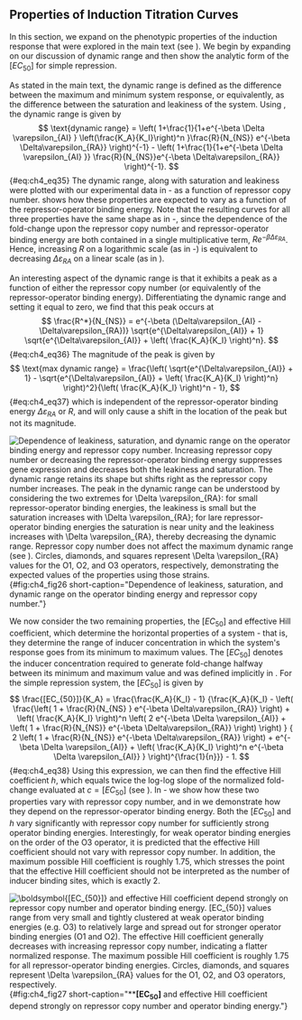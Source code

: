## Properties of Induction Titration Curves

In this section, we expand on the phenotypic properties of the induction
response that were explored in the main text (see ). We begin by expanding on
our discussion of dynamic range and then show the analytic form of the
$[EC_{50}]$ for simple repression.

As stated in the main text, the dynamic range is defined as the difference
between the maximum and minimum system response, or equivalently, as the
difference between the saturation and leakiness of the system. Using , the
dynamic range is given by
$$
\text{dynamic range} = 
\left(
1+\frac{1}{1+e^{-\beta \Delta \varepsilon_{AI} }
 \left(\frac{K_A}{K_I}\right)^n }\frac{R}{N_{NS}}
 e^{-\beta \Delta\varepsilon_{RA}} \right)^{-1} - 
 \left(
1+\frac{1}{1+e^{-\beta \Delta \varepsilon_{AI} }}
\frac{R}{N_{NS}}e^{-\beta \Delta\varepsilon_{RA}} \right)^{-1}.
$${#eq:ch4_eq35}
The dynamic range, along with saturation and leakiness were plotted with our
experimental data in - as a function of repressor copy number. shows how these
properties are expected to vary as a function of the repressor-operator binding
energy. Note that the resulting curves for all three properties have the same
shape as in -, since the dependence of the fold-change upon the repressor copy
number and repressor-operator binding energy are both contained in a single
multiplicative term, $R e^{-\beta \Delta\varepsilon_{RA}}$. Hence, increasing
$R$ on a logarithmic scale (as in -) is equivalent to decreasing
$\Delta\varepsilon_{RA}$ on a linear scale (as in ).

An interesting aspect of the dynamic range is that it exhibits a peak as a
function of either the repressor copy number (or equivalently of the
repressor-operator binding energy). Differentiating the dynamic range and
setting it equal to zero, we find that this peak occurs at
$$
\frac{R^*}{N_{NS}} = e^{-\beta (\Delta\varepsilon_{AI} -
\Delta\varepsilon_{RA})} \sqrt{e^{\Delta\varepsilon_{AI}} + 1} 
\sqrt{e^{\Delta\varepsilon_{AI}} + \left( \frac{K_A}{K_I} \right)^n}.
$${#eq:ch4_eq36}
The magnitude of the peak is given by
$$
\text{max dynamic range} = 
\frac{\left( \sqrt{e^{\Delta\varepsilon_{AI}} + 1} - 
\sqrt{e^{\Delta\varepsilon_{AI}} + \left( \frac{K_A}{K_I} \right)^n} 
\right)^2}{\left( \frac{K_A}{K_I} \right)^n - 1},
$${#eq:ch4_eq37}
which is independent of the repressor-operator binding energy
$\Delta\varepsilon_{RA}$ or $R$, and will only cause a shift in the location of
the peak but not its magnitude.

![**Dependence of leakiness, saturation, and dynamic range on the operator
binding energy and repressor copy number.** Increasing repressor copy number or
decreasing the repressor-operator binding energy suppresses gene expression and
decreases both the leakiness and saturation. The dynamic range retains its shape
but shifts right as the repressor copy number increases. The peak in the dynamic
range can be understood by considering the two extremes for $\Delta
\varepsilon_{RA}$: for small repressor-operator binding energies, the leakiness
is small but the saturation increases with $\Delta \varepsilon_{RA}$; for lare
repressor-operator binding energies the saturation is near unity and the
leakiness increases with $\Delta \varepsilon_{RA}$, thereby decreasing the
dynamic range. Repressor copy number does not affect the maximum dynamic range
(see ). Circles, diamonds, and squares represent $\Delta \varepsilon_{RA}$
values for the O1, O2, and O3 operators, respectively, demonstrating the
expected values of the properties using those
strains.](ch4_fig26){#fig:ch4_fig26 short-caption="Dependence of leakiness,
saturation, and dynamic range on the operator binding energy and repressor copy
number."}

We now consider the two remaining properties, the $[EC_{50}]$ and effective Hill
coefficient, which determine the horizontal properties of a system - that is,
they determine the range of inducer concentration in which the system's response
goes from its minimum to maximum values. The $[EC_{50}]$ denotes the inducer
concentration required to generate fold-change halfway between its minimum and
maximum value and was defined implicitly in . For the simple repression system,
the $[EC_{50}]$ is given by
$$
\frac{[EC_{50}]}{K_A} = 
\frac{\frac{K_A}{K_I} - 1}
{\frac{K_A}{K_I} - \left( \frac{\left( 1 + \frac{R}{N_{NS} }
e^{-\beta \Delta\varepsilon_{RA}} \right) + 
\left( \frac{K_A}{K_I} \right)^n 
\left( 2 e^{-\beta \Delta \varepsilon_{AI}} + 
\left( 1 + \frac{R}{N_{NS}} e^{-\beta \Delta\varepsilon_{RA}} \right) 
\right) }
{ 2 \left( 1 + \frac{R}{N_{NS}} e^{-\beta \Delta\varepsilon_{RA}} \right) +
 e^{-\beta \Delta \varepsilon_{AI}} + 
 \left( \frac{K_A}{K_I} \right)^n e^{-\beta \Delta \varepsilon_{AI}} } 
 \right)^{\frac{1}{n}}} - 1.
$${#eq:ch4_eq38}
Using this expression, we can then find the effective Hill coefficient $h$,
which equals twice the log-log slope of the normalized fold-change evaluated at
$c = [EC_{50}]$ (see ). In - we show how these two properties vary with
repressor copy number, and in we demonstrate how they depend on the
repressor-operator binding energy. Both the $[EC_{50}]$ and $h$ vary
significantly with repressor copy number for sufficiently strong operator
binding energies. Interestingly, for weak operator binding energies on the order
of the O3 operator, it is predicted that the effective Hill coefficient should
not vary with repressor copy number. In addition, the maximum possible Hill
coefficient is roughly 1.75, which stresses the point that the effective Hill
coefficient should not be interpreted as the number of inducer binding sites,
which is exactly 2.

![**$\boldsymbol{[EC_{50}]}$ and effective Hill coefficient depend strongly on
repressor copy number and operator binding energy.** $[EC_{50}]$ values range
from very small and tightly clustered at weak operator binding energies (e.g.
O3) to relatively large and spread out for stronger operator binding energies
(O1 and O2). The effective Hill coefficient generally decreases with increasing
repressor copy number, indicating a flatter normalized response. The maximum
possible Hill coefficient is roughly 1.75 for all repressor-operator binding
energies. Circles, diamonds, and squares represent $\Delta \varepsilon_{RA}$
values for the O1, O2, and O3 operators,
respectively.](ch4_fig27){#fig:ch4_fig27
short-caption="**$\boldsymbol{[EC_{50}]}$ and effective Hill coefficient depend
strongly on repressor copy number and operator binding energy."}
